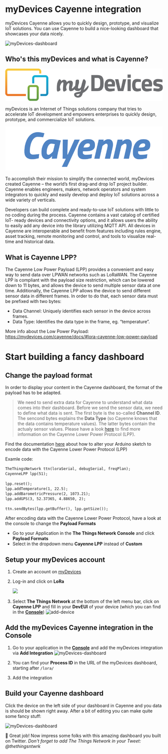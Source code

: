 # myDevices Cayenne integration

myDevices Cayenne allows you to quickly design, prototype, and visualize IoT solutions. You can use Cayenne to build a nice-looking dashboard that showcases your data nicely.

![myDevices-dashboard](media/dashboard-mydevices.png)


## Who's this myDevices and what is Cayenne?
<img src="media/logo-mydevices.png" max-width="20px">

myDevices is an Internet of Things solutions company that tries to accelerate IoT development and empowers enterprises to quickly design, prototype, and commercialize IoT solutions.

<img src="media/logo-cayenne.png" max-width="20px">

To accomplish their mission to simplify the connected world, myDevices created Cayenne – the world’s first drag-and drop IoT project builder. Cayenne enables engineers, makers, network operators and system integrators to quickly and easily develop and deploy IoT solutions across a wide variety of verticals.

Developers can build complete and ready-to-use IoT solutions with little to no coding during the process. Cayenne contains a vast catalog of certified IoT- ready devices and connectivity options, and it allows users the ability to easily add any device into the library utilizing MQTT API. All devices in Cayenne are interoperable and benefit from features including rules engine, asset tracking, remote monitoring and control, and tools to visualize real-time and historical data.


## What is Cayenne LPP?
The Cayenne Low Power Payload (LPP) provides a convenient and easy way to send data over LPWAN networks such as LoRaWAN. The Cayenne LPP is compliant with the payload size restriction, which can be lowered down to 11 bytes, and allows the device to send multiple sensor data at one time. Additionally, the Cayenne LPP allows the device to send different sensor data in different frames. In order to do that, each sensor data must be prefixed with two bytes:

- Data Channel: Uniquely identifies each sensor in the device across frames.
- Data Type: Identifies the data type in the frame, eg. “temperature”.

More info about the Low Power Payload: https://mydevices.com/cayenne/docs/#lora-cayenne-low-power-payload


# Start building a fancy dashboard

## Change the payload format 

In order to display your content in the Cayenne dashboard, the format of the payload has to be adapted. 

> We need to send extra data for Cayenne to understand what data comes into their dashboard. Before we send the sensor data, we need to define what data is sent. The first byte is the so-called **Channel ID**. The sencond bytes explains the **Data Type** (so Cayenne knows that the data contains temperature values). The latter bytes contain the actualy sensor values.
 Please have a look [here](https://www.thethingsnetwork.org/docs/devices/arduino/api/cayennelpp.html) to find more information on the Cayenne Lower Power Protocol (LPP).
 
Find the documentation [here](https://www.thethingsnetwork.org/docs/devices/arduino/api/cayennelpp.html) about how to alter your Arduino sketch to encode data with the Cayenne Lower Power Protocol (LPP)

Examle code: 
```
TheThingsNetwork ttn(loraSerial, debugSerial, freqPlan);
CayenneLPP lpp(51);

lpp.reset();
lpp.addTemperature(1, 22.5);
lpp.addBarometricPressure(2, 1073.21);
lpp.addGPS(3, 52.37365, 4.88650, 2);

ttn.sendBytes(lpp.getBuffer(), lpp.getSize());
```

After encoding data with the Cayenne Lower Power Protocol, have a look at the console to change the **Payload Formats**
 
* Go to your Application in the **The Things Network Console** and click **Payload Formats**
* Select in the dropdown menu **Cayenne LPP** instead of **Custom**



## Setup your myDevices account

1.  Create an account on [myDevices](https://mydevices.com/)
2.  Log-in and click on **LoRa**
	
	<img src="media/myDevices-lora.png" width="130">
3.  Select **The Things Network** at the bottom of the left menu bar, click on **Cayenne LPP** and fill in your **DevEUI** of your device (which you can find in the [**Console**](https://console.thethingsnetwork.org/applications))
	![add-device](media/cayenne-add-device.png)


## Add the myDevices Cayenne integration in the Console

1.  Go to your application in the [**Console**](https://console.thethingsnetwork.org/applications) and add the myDevices integration via **Add Integration**
	![myDevices-dashboard](media/integrations.png) 

2.  You can find your **Process ID** in the URL of the myDevices dashboard, starting after `/lora/`
3.  Add the integration



## Build your Cayenne dashboard
Click the device on the left side of your dashboard in Cayenne and you data is should be shown right away. After a bit of editing you can make quite some fancy stuff:

![myDevices-dashboard](media/mydevices-data.png) 


🎉 Great job! Now impress some folks with this amazing dashboard you built on Twitter. *Don't forget to add The Things Network in your Tweet: @thethingsntwrk*
